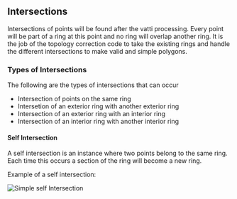 ## Intersections

Intersections of points will be found after the vatti processing. Every point will be part of a ring at this point and no ring will overlap another ring. It is the job of the topology correction code to take the existing rings and handle the different intersections to make valid and simple polygons.

### Types of Intersections

The following are the types of intersections that can occur

* Intersection of points on the same ring
* Intersetion of an exterior ring with another exterior ring
* Intersection of an exterior ring with an interior ring
* Intersection of an interior ring with another interior ring

#### Self Intersection

A self intersection is an instance where two points belong to the same ring. Each time this occurs a section of the ring will become a new ring.

Example of a self intersection:

![Simple self Intersection](/docs/images/simple_self_intersection.png)

